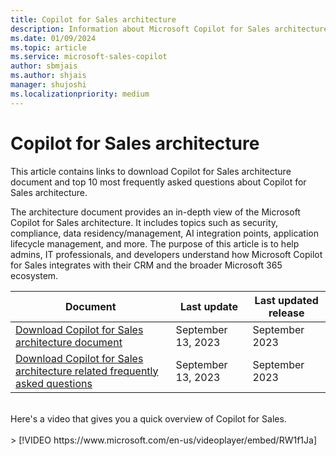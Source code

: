 ```yaml
---
title: Copilot for Sales architecture
description: Information about Microsoft Copilot for Sales architecture
ms.date: 01/09/2024
ms.topic: article
ms.service: microsoft-sales-copilot
author: sbmjais
ms.author: shjais
manager: shujoshi
ms.localizationpriority: medium
---
```


# Copilot for Sales architecture

This article contains links to download Copilot for Sales architecture document and top 10 most frequently asked questions about Copilot for Sales architecture.

The architecture document provides an in-depth view of the Microsoft Copilot for Sales architecture. It includes topics such as security, compliance, data residency/management, AI integration points, application lifecycle management, and more. The purpose of this article is to help admins, IT professionals, and developers understand how Microsoft Copilot for Sales integrates with their CRM and the broader Microsoft 365 ecosystem.

|Document|Last update|Last updated release|
|--------|----------|--------------|
|[Download Copilot for Sales architecture document](https://go.microsoft.com/fwlink/p/?linkid=2230905)|September 13, 2023|September 2023|
|[Download Copilot for Sales architecture related frequently asked questions](https://go.microsoft.com/fwlink/p/?linkid=2230849)|September 13, 2023|September 2023|

<br>
Here's a video that gives you a quick overview of Copilot for Sales.<br>
<br>
> [!VIDEO https://www.microsoft.com/en-us/videoplayer/embed/RW1f1Ja]


